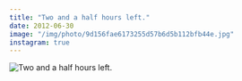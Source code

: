 ```yaml
---
title: "Two and a half hours left."
date: 2012-06-30
image: "/img/photo/9d156fae6173255d57b6d5b112bfb44e.jpg"
instagram: true
---
```


![Two and a half hours left.](/img/photo/9d156fae6173255d57b6d5b112bfb44e.jpg)
